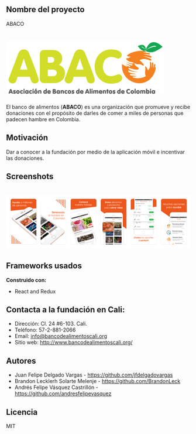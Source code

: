 ## Nombre del proyecto

ABACO

# ![ABACO](ABACO.png)
El banco de alimentos (**ABACO**) es una organización que promueve y recibe donaciones con el propósito de darles de comer a miles de personas que padecen hambre en Colombia.


## Motivación
Dar a conocer a la fundación por medio de la aplicación móvil e incentivar las donaciones.

## Screenshots
# ![Screenshots](Prototypes/Screenshots.png)

## Frameworks usados
**Construido con:**
- React and Redux

## Contacta a la fundación en Cali:

- Dirección: Cl. 24 #6-103. Cali.
- Teléfono: 57-2-881-2066
- Email: info@bancodealimentoscali.org
- Sitio web: http://www.bancodealimentoscali.org/

## Autores

- Juan Felipe Delgado Vargas - https://github.com/jfdelgadovargas
- Brandon Lecklerh Solarte Melenje - https://github.com/BrandonLeck
- Andrés Felipe Vásquez Castrillón - https://github.com/andresfelipevasquez

## Licencia
MIT
